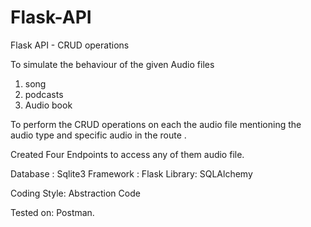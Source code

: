 # Flask-API
Flask API - CRUD operations

To simulate the behaviour of the given Audio files
1. song
2. podcasts
3. Audio book

To perform the CRUD operations on each the audio file mentioning the audio type and specific audio in the route .

Created Four Endpoints to access any of them audio file.

Database : Sqlite3
Framework : Flask
Library: SQLAlchemy

Coding Style: Abstraction Code

Tested on: Postman.
